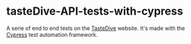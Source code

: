 # tasteDive-API-tests-with-cypress

A serie of end to end tests on the [TasteDive](https://tastedive.com/) website. It's made with the [Cypress](https://cypress.io/) test automation framework.
